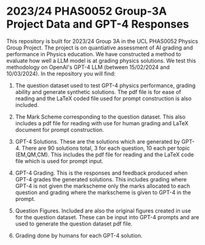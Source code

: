 # 2023/24 PHAS0052 Group-3A Project Data and GPT-4 Responses

This repository is built for 2023/24 Group 3A in the UCL PHAS0052 Physics Group Project. The project is on quantiative assessment of AI grading and performance in Physics education. We have constructed a method to evaluate how well a LLM model is at grading physics solutions. We test this methodology on OpenAI's GPT-4 LLM (between 15/02/2024 and 10/03/2024). In the repository you will find:

1. The question dataset used to test GPT-4 physics performance, grading ability and generate synthetic solutions. The pdf file is for ease of reading and the LaTeX coded file used for prompt construction is also included.

2. The Mark Scheme corresponding to the question dataset. This also includes a pdf file for reading with use for human grading and LaTeX document for prompt construction.

3. GPT-4 Solutions. These are the solutions which are generated by GPT-4. There are 90 solutions total, 3 for each question, 10 each per topic (EM,QM,CM). This includes the pdf file for reading and the LaTeX code file which is used for prompt input. 

4. GPT-4 Grading. This is the responses and feedback produced when GPT-4 grades the generated solutions. This includes grading where GPT-4 is not given the markscheme only the marks allocated to each question and grading where the markscheme is given to GPT-4 in the prompt.

5. Question Figures. Included are also the original figures created in use for the question dataset. These can be input into GPT-4 prompts and are used to generate the question dataset pdf file.

6. Grading done by humans for each GPT-4 solution.
